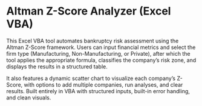 # Altman Z-Score Analyzer (Excel VBA)

This Excel VBA tool automates bankruptcy risk assessment using the Altman Z-Score framework. Users can input financial metrics and select the firm type (Manufacturing, Non-Manufacturing, or Private), after which the tool applies the appropriate formula, classifies the company’s risk zone, and displays the results in a structured table.

It also features a dynamic scatter chart to visualize each company’s Z-Score, with options to add multiple companies, run analyses, and clear results. Built entirely in VBA with structured inputs, built-in error handling, and clean visuals.
